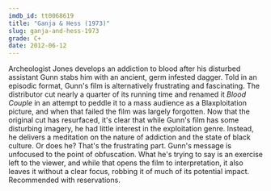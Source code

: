 ```yaml
---
imdb_id: tt0068619
title: "Ganja & Hess (1973)"
slug: ganja-and-hess-1973
grade: C+
date: 2012-06-12
---
```


Archeologist Jones develops an addiction to blood after his disturbed assistant Gunn stabs him with an ancient, germ infested dagger. Told in an episodic format, Gunn's film is alternatively frustrating and fascinating. The distributor cut nearly a quarter of its running time and renamed it _Blood Couple_ in an attempt to peddle it to a mass audience as a Blaxploitation picture, and when that failed the film was largely forgotten. Now that the original cut has resurfaced, it's clear that while Gunn's film has some disturbing imagery, he had little interest in the exploitation genre. Instead, he delivers a meditation on the nature of addiction and the state of black culture. Or does he? That's the frustrating part. Gunn's message is unfocused to the point of obfuscation. What he's trying to say is an exercise left to the viewer, and while that opens the film to interpretation, it also leaves it without a clear focus, robbing it of much of its potential impact. Recommended with reservations.
